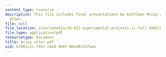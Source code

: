 ```yaml
---
content_type: resource
description: This file includes final presentations by Kathleen McCoy and Darlene
  Utter.
file: null
file_location: /coursemedia/16-622-experimental-projects-ii-fall-2003/bf003c2cf952c6a49b6706ed8c53faee_mccoy_utter.pdf
file_type: application/pdf
resourcetype: Document
title: mccoy_utter.pdf
uid: bf003c2c-f952-c6a4-9b67-06ed8c53faee
---
```

